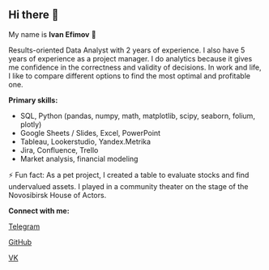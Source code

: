 ## Hi there 👋
My name is **Ivan Efimov** 🙋

Results-oriented Data Analyst with 2 years of experience. I also have 5 years of experience as a project manager. I do analytics because it gives me confidence in the correctness and validity of decisions. In work and life, I like to compare different options to find the most optimal and profitable one.

**Primary skills:**
- SQL, Python (pandas, numpy, math, matplotlib, scipy, seaborn, folium, plotly)
- Google Sheets / Slides, Excel, PowerPoint
- Tableau, Lookerstudio, Yandex.Metrika
- Jira, Confluence, Trello
- Market analysis, financial modeling 

⚡ Fun fact: As a pet project, I created a table to evaluate stocks and find undervalued assets. I played in a community theater on the stage of the Novosibirsk House of Actors.

**Connect with me:**

[Telegram](https://t.me/aned_ivan)

[GitHub](https://github.com/aned-ivan)

[VK](https://github.com/aned-ivan)
